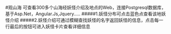 #观山海
可查看300多个山海经妖怪介绍及地点的Web，连接Postgresql数据库，基于Asp.Net，Angular.Js,Jquery.....
#####1.妖怪分布可点击蓝色点查看该地妖怪介绍
#####2.妖怪介绍可通过模糊查找妖怪的名字返回妖怪的信息，点击每一行最后的按钮可进入妖怪卡片查看详细信息